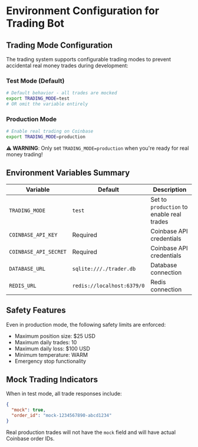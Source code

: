 # Environment Configuration for Trading Bot

## Trading Mode Configuration

The trading system supports configurable trading modes to prevent accidental real money trades during development:

### Test Mode (Default)
```bash
# Default behavior - all trades are mocked
export TRADING_MODE=test
# OR omit the variable entirely
```

### Production Mode  
```bash
# Enable real trading on Coinbase
export TRADING_MODE=production
```

**⚠️ WARNING**: Only set `TRADING_MODE=production` when you're ready for real money trading!

## Environment Variables Summary

| Variable | Default | Description |
|----------|---------|-------------|
| `TRADING_MODE` | `test` | Set to `production` to enable real trades |
| `COINBASE_API_KEY` | Required | Coinbase API credentials |
| `COINBASE_API_SECRET` | Required | Coinbase API credentials |
| `DATABASE_URL` | `sqlite:///./trader.db` | Database connection |
| `REDIS_URL` | `redis://localhost:6379/0` | Redis connection |

## Safety Features

Even in production mode, the following safety limits are enforced:
- Maximum position size: $25 USD
- Maximum daily trades: 10
- Maximum daily loss: $100 USD  
- Minimum temperature: WARM
- Emergency stop functionality

## Mock Trading Indicators

When in test mode, all trade responses include:
```json
{
  "mock": true,
  "order_id": "mock-1234567890-abcd1234"
}
```

Real production trades will not have the `mock` field and will have actual Coinbase order IDs.
